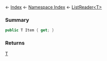 ← [Index](Api-Index) ← [Namespace Index](Namespace-Index) ← [ListReader&lt;T&gt;](VRage.Collections.ListReader`1)

### Summary

```csharp
public T Item { get; }
```

### Returns

[T]()

